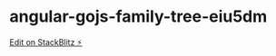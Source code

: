 # angular-gojs-family-tree-eiu5dm

[Edit on StackBlitz ⚡️](https://stackblitz.com/edit/angular-gojs-family-tree-eiu5dm)